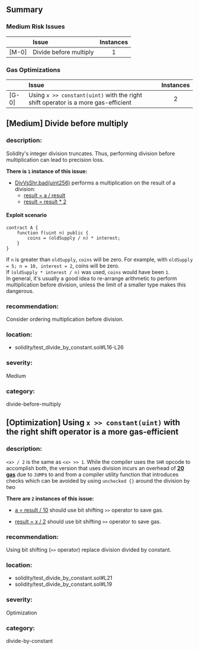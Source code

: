 ## Summary 

### Medium Risk Issues

| |Issue|Instances|
|---|:---|:---:|
| [M-0] | Divide before multiply | 1 |


### Gas Optimizations

| |Issue|Instances|
|---|:---|:---:|
| [G-0] | Using `x >> constant(uint)` with the right shift operator is a more gas-efficient | 2 |



## [Medium] Divide before multiply

### description:
Solidity's integer division truncates. Thus, performing division before multiplication can lead to precision loss.

**There is `1` instance of this issue:**

- [DivVsShr.bad(uint256)](solidity/test_divide_by_constant.sol#L16-L26) performs a multiplication on the result of a division:
	- [result = a / result](solidity/test_divide_by_constant.sol#L22)
	- [result = result * 2](solidity/test_divide_by_constant.sol#L23)

#### Exploit scenario

```solidity
contract A {
	function f(uint n) public {
        coins = (oldSupply / n) * interest;
    }
}
```
If `n` is greater than `oldSupply`, `coins` will be zero. For example, with `oldSupply = 5; n = 10, interest = 2`, coins will be zero.  
If `(oldSupply * interest / n)` was used, `coins` would have been `1`.   
In general, it's usually a good idea to re-arrange arithmetic to perform multiplication before division, unless the limit of a smaller type makes this dangerous.

### recommendation:
Consider ordering multiplication before division.

### location:
- solidity/test_divide_by_constant.sol#L16-L26

### severity:
Medium

### category:
divide-before-multiply

## [Optimization] Using `x >> constant(uint)` with the right shift operator is a more gas-efficient

### description:

`<x> / 2` is the same as `<x> >> 1`. While the compiler uses the `SHR` opcode to accomplish both, the version that uses division incurs an overhead of [**20 gas**](https://gist.github.com/0xxfu/84e3727f28e01f9b628836d5bf55d0cc) due to `JUMP`s to and from a compiler utility function that introduces checks which can be avoided by using `unchecked {}` around the division by two



**There are `2` instances of this issue:**

- [a = result / 10](solidity/test_divide_by_constant.sol#L21) should use bit shifting `>>` operator to save gas.

- [result = x / 2](solidity/test_divide_by_constant.sol#L19) should use bit shifting `>>` operator to save gas.


### recommendation:

Using bit shifting (`>>` operator) replace division divided by constant.


### location:
- solidity/test_divide_by_constant.sol#L21
- solidity/test_divide_by_constant.sol#L19

### severity:
Optimization

### category:
divide-by-constant
